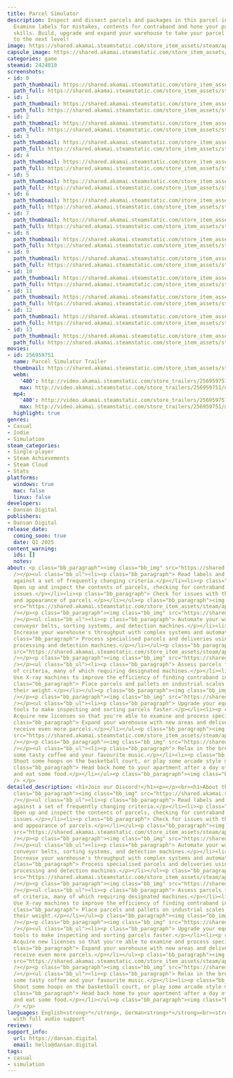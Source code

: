 ```yaml
---
title: Parcel Simulator
description: Inspect and dissect parcels and packages in this parcel inspection simulator!
  Examine labels for mistakes, contents for contraband and hone your parcel reviewing
  skills. Build, upgrade and expand your warehouse to take your parcel inspections
  to the next level!
image: https://shared.akamai.steamstatic.com/store_item_assets/steam/apps/2424010/header.jpg?t=1731863994
capsule_image: https://shared.akamai.steamstatic.com/store_item_assets/steam/apps/2424010/capsule_231x87.jpg?t=1731863994
categories: game
steamid: 2424010
screenshots:
- id: 0
  path_thumbnail: https://shared.akamai.steamstatic.com/store_item_assets/steam/apps/2424010/ss_022cb209943b4531673571c21247c22f3dd1d109.600x338.jpg?t=1731863994
  path_full: https://shared.akamai.steamstatic.com/store_item_assets/steam/apps/2424010/ss_022cb209943b4531673571c21247c22f3dd1d109.1920x1080.jpg?t=1731863994
- id: 1
  path_thumbnail: https://shared.akamai.steamstatic.com/store_item_assets/steam/apps/2424010/ss_ca4b7722d54de3c9ef600c5c5f2ec544914ca609.600x338.jpg?t=1731863994
  path_full: https://shared.akamai.steamstatic.com/store_item_assets/steam/apps/2424010/ss_ca4b7722d54de3c9ef600c5c5f2ec544914ca609.1920x1080.jpg?t=1731863994
- id: 2
  path_thumbnail: https://shared.akamai.steamstatic.com/store_item_assets/steam/apps/2424010/ss_276bb24a1e8dd37c16ac83b32b5df159cd0e7dac.600x338.jpg?t=1731863994
  path_full: https://shared.akamai.steamstatic.com/store_item_assets/steam/apps/2424010/ss_276bb24a1e8dd37c16ac83b32b5df159cd0e7dac.1920x1080.jpg?t=1731863994
- id: 3
  path_thumbnail: https://shared.akamai.steamstatic.com/store_item_assets/steam/apps/2424010/ss_abdccc3baedc9d15a6f64d1a363ee30838254bb9.600x338.jpg?t=1731863994
  path_full: https://shared.akamai.steamstatic.com/store_item_assets/steam/apps/2424010/ss_abdccc3baedc9d15a6f64d1a363ee30838254bb9.1920x1080.jpg?t=1731863994
- id: 4
  path_thumbnail: https://shared.akamai.steamstatic.com/store_item_assets/steam/apps/2424010/ss_cfa884128e0d9a1c80d5ea2feb2324b46fa3d21a.600x338.jpg?t=1731863994
  path_full: https://shared.akamai.steamstatic.com/store_item_assets/steam/apps/2424010/ss_cfa884128e0d9a1c80d5ea2feb2324b46fa3d21a.1920x1080.jpg?t=1731863994
- id: 5
  path_thumbnail: https://shared.akamai.steamstatic.com/store_item_assets/steam/apps/2424010/ss_0f5939900d51f1acdf6c02b885612cfc448650ac.600x338.jpg?t=1731863994
  path_full: https://shared.akamai.steamstatic.com/store_item_assets/steam/apps/2424010/ss_0f5939900d51f1acdf6c02b885612cfc448650ac.1920x1080.jpg?t=1731863994
- id: 6
  path_thumbnail: https://shared.akamai.steamstatic.com/store_item_assets/steam/apps/2424010/ss_eb2e17a9f3d0a5d5ec27d8d975ed8d863018e762.600x338.jpg?t=1731863994
  path_full: https://shared.akamai.steamstatic.com/store_item_assets/steam/apps/2424010/ss_eb2e17a9f3d0a5d5ec27d8d975ed8d863018e762.1920x1080.jpg?t=1731863994
- id: 7
  path_thumbnail: https://shared.akamai.steamstatic.com/store_item_assets/steam/apps/2424010/ss_84ff56a432d4bfc0f905d27c974445aba4e4a572.600x338.jpg?t=1731863994
  path_full: https://shared.akamai.steamstatic.com/store_item_assets/steam/apps/2424010/ss_84ff56a432d4bfc0f905d27c974445aba4e4a572.1920x1080.jpg?t=1731863994
- id: 8
  path_thumbnail: https://shared.akamai.steamstatic.com/store_item_assets/steam/apps/2424010/ss_6b39af9331b6d40442ea6a829a4be1d302fd5ebf.600x338.jpg?t=1731863994
  path_full: https://shared.akamai.steamstatic.com/store_item_assets/steam/apps/2424010/ss_6b39af9331b6d40442ea6a829a4be1d302fd5ebf.1920x1080.jpg?t=1731863994
- id: 9
  path_thumbnail: https://shared.akamai.steamstatic.com/store_item_assets/steam/apps/2424010/ss_80da916c27d127cf289cf1656a1ad95a9f7f1448.600x338.jpg?t=1731863994
  path_full: https://shared.akamai.steamstatic.com/store_item_assets/steam/apps/2424010/ss_80da916c27d127cf289cf1656a1ad95a9f7f1448.1920x1080.jpg?t=1731863994
- id: 10
  path_thumbnail: https://shared.akamai.steamstatic.com/store_item_assets/steam/apps/2424010/ss_e3a6e7e209de0dc1744cdeb4d7a2b9814b86f565.600x338.jpg?t=1731863994
  path_full: https://shared.akamai.steamstatic.com/store_item_assets/steam/apps/2424010/ss_e3a6e7e209de0dc1744cdeb4d7a2b9814b86f565.1920x1080.jpg?t=1731863994
- id: 11
  path_thumbnail: https://shared.akamai.steamstatic.com/store_item_assets/steam/apps/2424010/ss_99a95eb066522283425f28df8a9d2a9c2e712f97.600x338.jpg?t=1731863994
  path_full: https://shared.akamai.steamstatic.com/store_item_assets/steam/apps/2424010/ss_99a95eb066522283425f28df8a9d2a9c2e712f97.1920x1080.jpg?t=1731863994
- id: 12
  path_thumbnail: https://shared.akamai.steamstatic.com/store_item_assets/steam/apps/2424010/ss_da56e8ad626ef9ab616d483b38de07f297efaede.600x338.jpg?t=1731863994
  path_full: https://shared.akamai.steamstatic.com/store_item_assets/steam/apps/2424010/ss_da56e8ad626ef9ab616d483b38de07f297efaede.1920x1080.jpg?t=1731863994
- id: 13
  path_thumbnail: https://shared.akamai.steamstatic.com/store_item_assets/steam/apps/2424010/ss_cd6f2c79a12dfcabbc5d3cf3d396766ab063fea5.600x338.jpg?t=1731863994
  path_full: https://shared.akamai.steamstatic.com/store_item_assets/steam/apps/2424010/ss_cd6f2c79a12dfcabbc5d3cf3d396766ab063fea5.1920x1080.jpg?t=1731863994
movies:
- id: 256959751
  name: Parcel Simulator Trailer
  thumbnail: https://shared.akamai.steamstatic.com/store_item_assets/steam/apps/256959751/movie.293x165.jpg?t=1690297822
  webm:
    '480': http://video.akamai.steamstatic.com/store_trailers/256959751/movie480_vp9.webm?t=1690297822
    max: http://video.akamai.steamstatic.com/store_trailers/256959751/movie_max_vp9.webm?t=1690297822
  mp4:
    '480': http://video.akamai.steamstatic.com/store_trailers/256959751/movie480.mp4?t=1690297822
    max: http://video.akamai.steamstatic.com/store_trailers/256959751/movie_max.mp4?t=1690297822
  highlight: true
genres:
- Casual
- Indie
- Simulation
steam_categories:
- Single-player
- Steam Achievements
- Steam Cloud
- Stats
platforms:
  windows: true
  mac: false
  linux: false
developers:
- Dansan Digital
publishers:
- Dansan Digital
release_date:
  coming_soon: true
  date: Q1 2025
content_warning:
  ids: []
  notes:
about: <p class="bb_paragraph"><img class="bb_img" src="https://shared.akamai.steamstatic.com/store_item_assets/steam/apps/2424010/extras/parcel-sim-banner-header-clean-slanted-inspect.png?t=1731863994"
  /></p><ul class="bb_ul"><li><p class="bb_paragraph"> Read labels and check for discrepancies
  against a set of frequently changing criteria.</p></li><li><p class="bb_paragraph">
  Open up and inspect the contents of parcels, checking for contraband and labelling
  issues.</p></li><li><p class="bb_paragraph"> Check for issues with the weight, size
  and appearance of parcels.</p></li></ul><p class="bb_paragraph"><img class="bb_img"
  src="https://shared.akamai.steamstatic.com/store_item_assets/steam/apps/2424010/extras/parcel-sim-gameplay-banner-contents-inspection-3.gif?t=1731863994"
  /></p><p class="bb_paragraph"><img class="bb_img" src="https://shared.akamai.steamstatic.com/store_item_assets/steam/apps/2424010/extras/parcel-sim-banner-header-clean-slanted-automate.png?t=1731863994"
  /></p><ul class="bb_ul"><li><p class="bb_paragraph"> Automate your warehouse with
  conveyor belts, sorting systems, and detection machines.</p></li><li><p class="bb_paragraph">
  Increase your warehouse's throughput with complex systems and automations.</p></li><li><p
  class="bb_paragraph"> Process specialised parcels and deliveries using advanced
  processing and detection machines.</p></li></ul><p class="bb_paragraph"><img class="bb_img"
  src="https://shared.akamai.steamstatic.com/store_item_assets/steam/apps/2424010/extras/parcel-sim-banner-large-automate-600x338.gif?t=1731863994"
  /></p><p class="bb_paragraph"><img class="bb_img" src="https://shared.akamai.steamstatic.com/store_item_assets/steam/apps/2424010/extras/parcel-sim-banner-header-clean-slanted-assess.png?t=1731863994"
  /></p><ul class="bb_ul"><li><p class="bb_paragraph"> Assess parcels for a variety
  of criteria, many of which requiring designated machines.</p></li><li><p class="bb_paragraph">
  Use X-ray machines to improve the efficiency of finding contraband in parcels.</p></li><li><p
  class="bb_paragraph"> Place parcels and pallets on industrial scales to evaluate
  their weight.</p></li></ul><p class="bb_paragraph"><img class="bb_img" src="https://shared.akamai.steamstatic.com/store_item_assets/steam/apps/2424010/extras/parcel-sim-gameplay-banner-xray-scales.gif?t=1731863994"
  /></p><p class="bb_paragraph"><img class="bb_img" src="https://shared.akamai.steamstatic.com/store_item_assets/steam/apps/2424010/extras/parcel-sim-banner-header-clean-slanted-upgrade.png?t=1731863994"
  /></p><ul class="bb_ul"><li><p class="bb_paragraph"> Upgrade your equipment and
  tools to make inspecting and sorting parcels faster.</p></li><li><p class="bb_paragraph">
  Acquire new licenses so that you're able to examine and process specialist parcels.</p></li><li><p
  class="bb_paragraph"> Expand your warehouse with new areas and delivery bays to
  receive even more parcels.</p></li></ul><p class="bb_paragraph"><img class="bb_img"
  src="https://shared.akamai.steamstatic.com/store_item_assets/steam/apps/2424010/extras/parcel-sim-gameplay-banner-forklift.gif?t=1731863994"
  /></p><p class="bb_paragraph"><img class="bb_img" src="https://shared.akamai.steamstatic.com/store_item_assets/steam/apps/2424010/extras/parcel-sim-banner-header-clean-slanted-relax.png?t=1731863994"
  /></p><ul class="bb_ul"><li><p class="bb_paragraph"> Relax in the breakroom with
  some tasty coffee and your favourite music.</p></li><li><p class="bb_paragraph">
  Shoot some hoops on the basketball court, or play some arcade style minigames.</p></li><li><p
  class="bb_paragraph"> Head back home to your apartment after a day of work to relax
  and eat some food.</p></li></ul><p class="bb_paragraph"><img class="bb_img" src="https://shared.akamai.steamstatic.com/store_item_assets/steam/apps/2424010/extras/parcel-sim-gameplay-banner-breakroom-basketball.gif?t=1731863994"
  /> </p>
detailed_description: <h1>Join our Discord!</h1><p></p><br><h1>About the Game</h1><p
  class="bb_paragraph"><img class="bb_img" src="https://shared.akamai.steamstatic.com/store_item_assets/steam/apps/2424010/extras/parcel-sim-banner-header-clean-slanted-inspect.png?t=1731863994"
  /></p><ul class="bb_ul"><li><p class="bb_paragraph"> Read labels and check for discrepancies
  against a set of frequently changing criteria.</p></li><li><p class="bb_paragraph">
  Open up and inspect the contents of parcels, checking for contraband and labelling
  issues.</p></li><li><p class="bb_paragraph"> Check for issues with the weight, size
  and appearance of parcels.</p></li></ul><p class="bb_paragraph"><img class="bb_img"
  src="https://shared.akamai.steamstatic.com/store_item_assets/steam/apps/2424010/extras/parcel-sim-gameplay-banner-contents-inspection-3.gif?t=1731863994"
  /></p><p class="bb_paragraph"><img class="bb_img" src="https://shared.akamai.steamstatic.com/store_item_assets/steam/apps/2424010/extras/parcel-sim-banner-header-clean-slanted-automate.png?t=1731863994"
  /></p><ul class="bb_ul"><li><p class="bb_paragraph"> Automate your warehouse with
  conveyor belts, sorting systems, and detection machines.</p></li><li><p class="bb_paragraph">
  Increase your warehouse's throughput with complex systems and automations.</p></li><li><p
  class="bb_paragraph"> Process specialised parcels and deliveries using advanced
  processing and detection machines.</p></li></ul><p class="bb_paragraph"><img class="bb_img"
  src="https://shared.akamai.steamstatic.com/store_item_assets/steam/apps/2424010/extras/parcel-sim-banner-large-automate-600x338.gif?t=1731863994"
  /></p><p class="bb_paragraph"><img class="bb_img" src="https://shared.akamai.steamstatic.com/store_item_assets/steam/apps/2424010/extras/parcel-sim-banner-header-clean-slanted-assess.png?t=1731863994"
  /></p><ul class="bb_ul"><li><p class="bb_paragraph"> Assess parcels for a variety
  of criteria, many of which requiring designated machines.</p></li><li><p class="bb_paragraph">
  Use X-ray machines to improve the efficiency of finding contraband in parcels.</p></li><li><p
  class="bb_paragraph"> Place parcels and pallets on industrial scales to evaluate
  their weight.</p></li></ul><p class="bb_paragraph"><img class="bb_img" src="https://shared.akamai.steamstatic.com/store_item_assets/steam/apps/2424010/extras/parcel-sim-gameplay-banner-xray-scales.gif?t=1731863994"
  /></p><p class="bb_paragraph"><img class="bb_img" src="https://shared.akamai.steamstatic.com/store_item_assets/steam/apps/2424010/extras/parcel-sim-banner-header-clean-slanted-upgrade.png?t=1731863994"
  /></p><ul class="bb_ul"><li><p class="bb_paragraph"> Upgrade your equipment and
  tools to make inspecting and sorting parcels faster.</p></li><li><p class="bb_paragraph">
  Acquire new licenses so that you're able to examine and process specialist parcels.</p></li><li><p
  class="bb_paragraph"> Expand your warehouse with new areas and delivery bays to
  receive even more parcels.</p></li></ul><p class="bb_paragraph"><img class="bb_img"
  src="https://shared.akamai.steamstatic.com/store_item_assets/steam/apps/2424010/extras/parcel-sim-gameplay-banner-forklift.gif?t=1731863994"
  /></p><p class="bb_paragraph"><img class="bb_img" src="https://shared.akamai.steamstatic.com/store_item_assets/steam/apps/2424010/extras/parcel-sim-banner-header-clean-slanted-relax.png?t=1731863994"
  /></p><ul class="bb_ul"><li><p class="bb_paragraph"> Relax in the breakroom with
  some tasty coffee and your favourite music.</p></li><li><p class="bb_paragraph">
  Shoot some hoops on the basketball court, or play some arcade style minigames.</p></li><li><p
  class="bb_paragraph"> Head back home to your apartment after a day of work to relax
  and eat some food.</p></li></ul><p class="bb_paragraph"><img class="bb_img" src="https://shared.akamai.steamstatic.com/store_item_assets/steam/apps/2424010/extras/parcel-sim-gameplay-banner-breakroom-basketball.gif?t=1731863994"
  /> </p>
languages: English<strong>*</strong>, German<strong>*</strong><br><strong>*</strong>languages
  with full audio support
reviews:
support_info:
  url: https://dansan.digital
  email: hello@dansan.digital
tags:
- casual
- simulation
---
```


